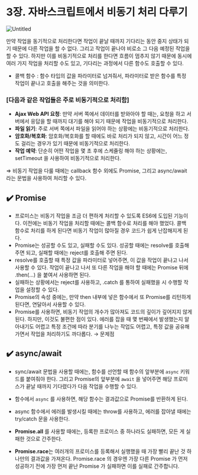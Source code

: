 # 3장. 자바스크립트에서 비동기 처리 다루기

![Untitled](https://s3-us-west-2.amazonaws.com/secure.notion-static.com/d87a0efd-e7b4-4d31-99eb-cc184d129c5e/Untitled.png)

만약 작업을 동기적으로 처리한다면 작업이 끝날 때까지 기다리는 동안 중지 상태가 되기 때문에 다른 작업을 할 수 없다. 그리고 작업이 끝나야 비로소 그 다음 예정된 작업을 할 수 있다. 하지만 이를 비동기적으로 처리를 한다면 흐름이 멈추지 않기 때문에 동시에 여러 가지 작업을 처리할 수도 있고, 기다리는 과정에서 다른 함수도 호출할 수 있다.

- 콜백 함수 : 함수 타입의 값을 파라미터로 넘겨줘서, 파라미터로 받은 함수를 특정 작업이 끝나고 호출을 해주는 것을 의미한다.

### [다음과 같은 작업들은 주로 비동기적으로 처리함]

- **Ajax Web API 요청**: 만약 서버 쪽에서 데이터를 받와아야 할 때는, 요청을 하고 서버에서 응답을 할 때까지 대기를 해야 되기 때문에 작업을 비동기적으로 처리한다.
- **파일 읽기**: 주로 서버 쪽에서 파일을 읽어야 하는 상황에는 비동기적으로 처리한다.
- **암호화/복호화**: 암호화/복호화를 할 때에도 바로 처리가 되지 않고, 시간이 어느 정도 걸리는 경우가 있기 때문에 비동기적으로 처리한다.
- **작업 예약**: 단순히 어떤 작업을 몇 초 후에 스케쥴링 해야 하는 상황에는, setTimeout 을 사용하여 비동기적으로 처리한다.

⇒ 비동기 작업을 다룰 때에는 callback 함수 외에도 Promise, 그리고 async/await 라는 문법을 사용하여 처리할 수 있다.

## ✔️ Promise

- 프로미스는 비동기 작업을 조금 더 편하게 처리할 수 있도록 ES6에 도입된 기능이다. 이전에는 비동기 작업을 처리할 때에는 콜백 함수로 처리를 해야 했었다. 콜백 함수로 처리를 하게 된다면 비동기 작업이 많아질 경우 코드가 쉽게 난잡해지게 된다.
- Promise는 성공할 수도 있고, 실패할 수도 있다. 성공할 때에는 resolve를 호출해 주면 되고, 실패할 때에는 reject를 호출해 주면 된다.
- resolve를 호출할 때 특정 값을 파라미터로 넣어주면, 이 값을 작업이 끝나고 나서 사용할 수 있다. 작업이 끝나고 나서 또 다른 작업을 해야 할 때에는 Promise 뒤에 .then(...) 을 붙여서 사용하면 된다.
- 실패하는 상황에서는 reject를 사용하고, .catch 를 통하여 실패했을 시 수행할 작업을 설정할 수 있다.
- Promise의 속성 중에는, 만약 then 내부에 넣은 함수에서 또 Promise를 리턴하게 된다면, 연달아서 사용할 수 있다.
- Promise를 사용하면, 비동기 작업의 개수가 많아져도 코드의 깊이가 깊어지지 않게 된다. 하지만, 이것도 불편한 점이 있다. 에러를 잡을 때 몇 번째에서 발생했는지 알아내기도 어렵고 특정 조건에 따라 분기를 나누는 작업도 어렵고, 특정 값을 공유해가면서 작업을 처리하기도 까다롭다. → 문제점

## ✔️ async/await

- sync/await 문법을 사용할 때에는, 함수를 선언할 때 함수의 앞부분에 `async` 키워드를 붙여줘야 한다. 그리고 Promise의 앞부분에 `await` 을 넣어주면 해당 프로미스가 끝날 때까지 기다렸다가 다음 작업을 수행할 수 있다.
- 함수에서 `async` 를 사용하면, 해당 함수는 결과값으로 Promise를 반환하게 된다.
- async 함수에서 에러를 발생시킬 때에는 throw를 사용하고, 에러를 잡아낼 때에는 try/catch 문을 사용한다.

- **Promise.all** 를 사용할 때에는, 등록한 프로미스 중 하나라도 실패하면, 모든 게 실패한 것으로 간주한다.

- **Promise.race**는 여러개의 프로미스를 등록해서 실행했을 때 가장 빨리 끝난 것 하나만의 결과값을 가져온다.  Promise.race 의 경우엔 가장 다른 Promise 가 먼저 성공하기 전에 가장 먼저 끝난 Promise 가 실패하면 이를 실패로 간주합니다.
